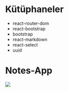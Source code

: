 # Kütüphaneler

- react-router-dom
- react-bootstrap
- bootstrap
- react-markdown
- react-select
- uuid

# Notes-App

![](note.gif)

